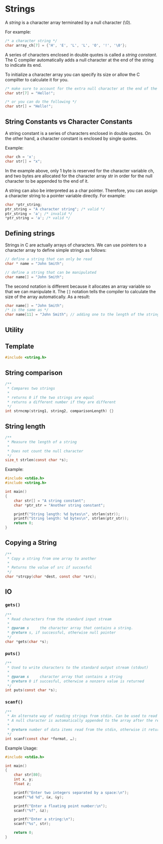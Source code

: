 # Strings

A *string* is a character array terminated by a null character (\0).

For example:
```c
/* a character string */
char array_ch[7] = {'H', 'E', 'L', 'L', 'O', '!', '\0'};
```

A series of characters enclosed in double quotes is called a *string constant*. The C compiler automatically adds a null character at the end of the string to indicate its end.

To initialize a character array you can specify its size or allow the C compilter to calculate it for you.

```c
/* make sure to account for the extra null character at the end of the string */
char str[7] = "Hello!";

/* or you can do the following */
char str[] = "Hello!";
```

## String Constants vs Character Constants

A string constant is a series of characters enclosed in double quotes. On the other hand, a character constant is enclosed by single quotes. 

Example:
```c
char ch = 'x';
char str[] = "x";
```

In the example above, only 1 byte is reserved for the character variable ch, and two bytes are allocated for the character array str in order for the null character to be appended to the end of it. 

A string can also be interpreted as a char pointer. Therefore, you can assign a character string to a pointer variable directly. For example:

```c
char *ptr_string;
ptr_string = "A character string"; /* valid */
ptr_string = 'a'; /* invalid */
*ptr_string = 'a'; /* valid */
```
## Defining strings

Strings in C are actually arrays of characters. We can use pointers to a character array to define simple strings as follows:

```c
// define a string that can only be read
char * name = "John Smith";

// define a string that can be manipulated
char name[] = "John Smith";
```

The second notation is different because it allocates an array variable so that we can manipulate it. The `[]` notation tells the compiler to calculate the size of the array automatically. As a result:

```c
char name[] = "John Smith";
/* is the same as */
char name[11] = "John Smith"; // adding one to the length of the string
```

## Utility

## Template

```c
#include <string.h>
```

## String comparison

```c
/** 
 * Compares two strings 
 *
 * returns 0 if the two strings are equal
 * returns a different number if they are different
 */
int strncmp(string1, string2, comparisonLength) {}
```

## String length
```c
/**
 * Measure the length of a string
 *
 * Does not count the null character
 */
size_t strlen(const char *s);
```

Example:

```c
#include <stdio.h>
#include <string.h>

int main() 
{
    char str[] = "A string constant";
    char *ptr_str = "Another string constant";

    printf("String length: %d bytes\n", strlen(str));
    printf("String length: %d bytes\n", strlen(ptr_str));
    return 0;
}
```

## Copying a String
```c
/**
 * Copy a string from one array to another
 *
 * Returns the value of src if succesful
 */
char *strcpy(char *dest, const char *src);
```

## IO

### `gets()`
```c
/**
 * Read characters from the standard input stream
 *
 * @param s     the character array that contains a string.
 * @return s, if successful, otherwise null pointer
 */
char *gets(char *s);
```

### `puts()`
```c
/**
 * Used to write characters to the standard output stream (stdout)
 *
 * @param s     character array that contains a string
 * @return 0 if succesful, otherwise a nonzero value is returned
 */
int puts(const char *s);
```

### `scanf()`
```c
/**
 * An alternate way of reading strings from stdin. Can be used to read various types of input data.
 * A null character is automatically appended to the array after the reading.
 * 
 * @return number of data items read from the stdin, otherwise it returns EOF (end of file)
 */
int scanf(const char *format, …);
```

Example Usage:
```c
#include <stdio.h>

int main() 
{   
    char str[80];
    int x, y;
    float z;

    printf("Enter two integers separated by a space:\n");
    scanf("%d %d", &x, &y);

    printf("Enter a floating point number:\n");
    scanf("%f", &z);

    printf("Enter a string:\n");
    scanf("%s", str);

    return 0;
}
```